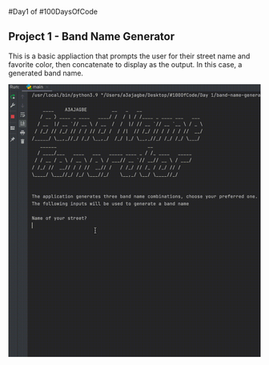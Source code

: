 #Day1 of #100DaysOfCode


## Project 1 - Band Name Generator
This is a basic appliaction that prompts the user for their street name and favorite color, then concatenate to display as the output. In this case, a generated band name.

![Demo](https://github.com/A3AJAGBE/band-name-generator/blob/band-name-app/band-name-update.gif)
